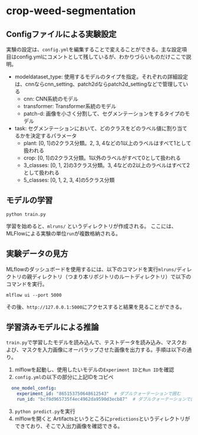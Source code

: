 # crop-weed-segmentation

## Configファイルによる実験設定
実験の設定は、`config.yml`を編集することで変えることができる。主な設定項目はconfig.ymlにコメントとして残しているが、わかりづらいものだけここで説明。
* modeldataset_type: 使用するモデルのタイプを指定。それぞれの詳細設定は、cnnならcnn_setting、patch2dならpatch2d_settingなどで管理している
    * cnn: CNN系統のモデル
    * transformer: Transformer系統のモデル
    * patch-d: 画像を小さく分割して、セグメンテーションをするタイプのモデル
* task: セグメンテーションにおいて、どのクラスをどのラベル値に割り当てるかを決定するパラメータ
    * plant: [0, 1]の2クラス分類。2, 3, 4などの1以上のラベルはすべて1として扱われる
    * crop: [0, 1]の2クラス分類。1以外のラベルがすべて0として扱われる
    * 3_classes: [0, 1, 2]の3クラス分類。3, 4などの2以上のラベルはすべて2として扱われる
    * 5_classes: [0, 1, 2, 3, 4]の5クラス分類

## モデルの学習
```
python train.py
```
学習を始めると、`mlruns/` というディレクトリが作成される。
ここには、MLFlowによる実験の単位`run`が複数格納される。

## 実験データの見方
MLflowのダッシュボードを使用するには、以下のコマンドを実行`mlruns/`ディレクトリの親ディレクトリ（つまり本リポジトリのルートディレクトリ）で以下のコマンドを実行。
```
mlflow ui --port 5000
```
その後、`http://127.0.0.1:5000`にアクセスすると結果を見ることができる。

## 学習済みモデルによる推論
`train.py`で学習したモデルを読み込んで、テストデータを読み込み、マスクおよび、マスクを入力画像にオーバラップさせた画像を出力する。手順は以下の通り。

1. mlflowを起動し、使用したいモデルの`Experiment ID`と`Run ID`を確認
2. `config.yml`の以下の部分に上記IDをコピペ
```yaml
  one_model_config:
    experiment_id: "865153750648612543"  # ダブルクォーテーションで囲む
    run_id: "bcf9d965735f4ec4962da9590d3ecb87"  # ダブルクォーテーションで囲む
```
3. `python predict.py`を実行
4. mlflowを開くと Artifactsというところに`predictions`というディレクトリができており、そこで入出力画像を確認できる。
